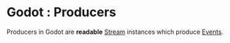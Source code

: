 # Godot : Producers

Producers in Godot are **readable** [Stream][stream] instances which produce [Events][events].

[stream]: http://nodejs.org/api/stream.html
[events]: https://github.com/indexzero/godot/blob/master/docs/events.md